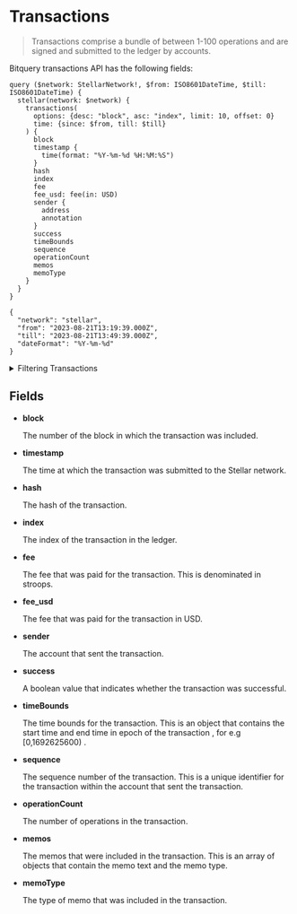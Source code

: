 # Transactions

> Transactions comprise a bundle of between 1-100 operations and are
> signed and submitted to the ledger by accounts.

Bitquery transactions API has the following fields:

```
query ($network: StellarNetwork!, $from: ISO8601DateTime, $till: ISO8601DateTime) {
  stellar(network: $network) {
    transactions(
      options: {desc: "block", asc: "index", limit: 10, offset: 0}
      time: {since: $from, till: $till}
    ) {
      block
      timestamp {
        time(format: "%Y-%m-%d %H:%M:%S")
      }
      hash
      index
      fee
      fee_usd: fee(in: USD)
      sender {
        address
        annotation
      }
      success
      timeBounds
      sequence
      operationCount
      memos
      memoType
    }
  }
}

{
  "network": "stellar",
  "from": "2023-08-21T13:19:39.000Z",
  "till": "2023-08-21T13:49:39.000Z",
  "dateFormat": "%Y-%m-%d"
}
```

<details><summary>Filtering Transactions</summary>

- **options**

  This object specifies the options for the query. The following fields are supported:

  - **desc** or **asc**- The order in which the results should be returned. The default is `asc` (ascending).
  - **limit** - The maximum number of results to return.
  - **offset** - The offset from the first result to return.

- **time**

  This object specifies the date range for the query.

- **timeBounds**

  The time bounds for the transaction in epochs for eg: [0,1792625642)

- **success**

  A boolean value that indicates whether the transaction was successful.

- **sequence**

  The sequence number of the transaction. This is a unique identifier for the transaction within the account that sent the transaction.

- **sender**

  The account that sent the transaction.

- **memoType**

  The type of memo that was included in the transaction.

- **memos**

  The memos that were included in the transaction

- **maxFee**

  The maximum fee that is willing to pay for the transaction. This is denominated in stroops.

- **index**

  The index of the transaction in the ledger. This is a unique identifier for the transaction within the ledger.

- **hash**

  The hash of the transaction. This is a unique identifier for the transaction.

- **fee**

  The fee that was paid for the transaction. This is denominated in stroops.

- **block**

  The number of the block in which the transaction was included.

- **any**

  A catch-all field ( OR logic) that can be used to filter for transactions that match any of the other fields.

- **date**
  The date of the transaction.

  </details>

## Fields

- **block**

  The number of the block in which the transaction was included.

- **timestamp**

  The time at which the transaction was submitted to the Stellar network.

- **hash**

  The hash of the transaction.

- **index**

  The index of the transaction in the ledger.

- **fee**

  The fee that was paid for the transaction. This is denominated in stroops.

- **fee_usd**

  The fee that was paid for the transaction in USD.

- **sender**

  The account that sent the transaction.

- **success**

  A boolean value that indicates whether the transaction was successful.

- **timeBounds**

  The time bounds for the transaction. This is an object that contains the start time and end time in epoch of the transaction , for e.g [0,1692625600) .

- **sequence**

  The sequence number of the transaction. This is a unique identifier for the transaction within the account that sent the transaction.

- **operationCount**

  The number of operations in the transaction.

- **memos**

  The memos that were included in the transaction. This is an array of objects that contain the memo text and the memo type.

- **memoType**

  The type of memo that was included in the transaction.
